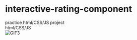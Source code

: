 # interactive-rating-component
practice html/CSS/JS project  
html/CSS/JS  
![GIF3](https://user-images.githubusercontent.com/90305768/180695347-007c8d72-8e74-4f66-99cd-f9f5e29a3eb7.gif)
